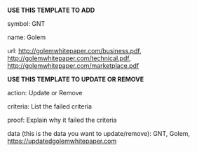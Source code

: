 **USE THIS TEMPLATE TO ADD**

symbol: GNT

name: Golem

url: http://golemwhitepaper.com/business.pdf, http://golemwhitepaper.com/technical.pdf, http://golemwhitepaper.com/marketplace.pdf

**USE THIS TEMPLATE TO UPDATE OR REMOVE**

action: Update or Remove

criteria: List the failed criteria

proof: Explain why it failed the criteria 

data (this is the data you want to update/remove): GNT, Golem, https://updatedgolemwhitepaper.com
